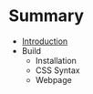 # Summary

* [Introduction](introduction.md)
* Build
   * Installation
   * CSS Syntax
   * Webpage

